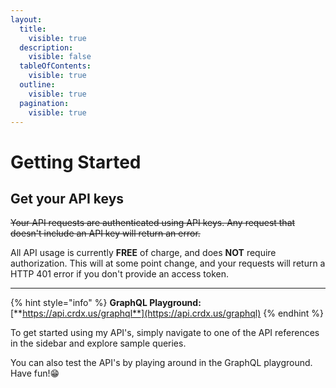 ```yaml
---
layout:
  title:
    visible: true
  description:
    visible: false
  tableOfContents:
    visible: true
  outline:
    visible: true
  pagination:
    visible: true
---
```


# Getting Started

## Get your API keys

~~Your API requests are authenticated using API keys. Any request that doesn't include an API key will return an error.~~

All API usage is currently **FREE** of charge, and does **NOT** require authorization. This will at some point change, and your requests will return a HTTP 401 error if you don't provide an access token.

***

{% hint style="info" %}
**GraphQL Playground:** [**https://api.crdx.us/graphql**](https://api.crdx.us/graphql)
{% endhint %}

To get started using my API's, simply navigate to one of the API references in the sidebar and explore sample queries.

You can also test the API's by playing around in the GraphQL playground. Have fun!😁
